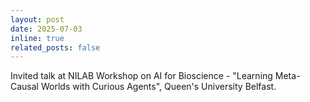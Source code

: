 ```yaml
---
layout: post
date: 2025-07-03
inline: true
related_posts: false
---
```


Invited talk at NILAB Workshop on AI for Bioscience - "Learning Meta-Causal Worlds with Curious Agents", Queen's University Belfast.
